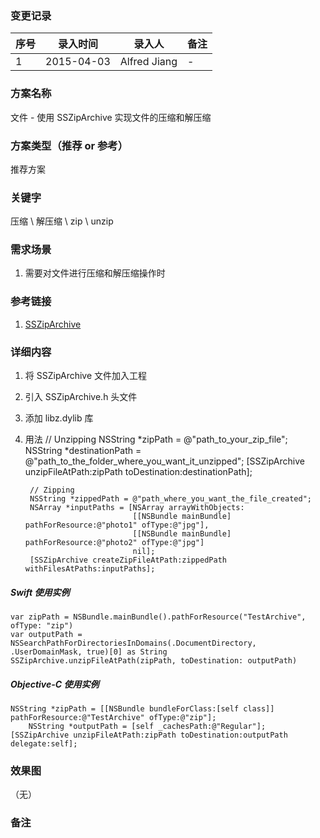 ### 变更记录
| 序号 | 录入时间 | 录入人 | 备注 |
| -- | -- | -- | -- |
| 1 | 2015-04-03 | Alfred Jiang | - |

### 方案名称
文件 - 使用 SSZipArchive 实现文件的压缩和解压缩

### 方案类型（推荐 or 参考）
推荐方案

### 关键字
压缩 \ 解压缩 \ zip \ unzip

### 需求场景
1. 需要对文件进行压缩和解压缩操作时

### 参考链接
1. [SSZipArchive](https://github.com/soffes/ssziparchive)

### 详细内容

1. 将 SSZipArchive 文件加入工程
2. 引入 SSZipArchive.h 头文件
3. 添加 libz.dylib 库
4. 用法
        // Unzipping
        NSString *zipPath = @"path_to_your_zip_file";
        NSString *destinationPath = @"path_to_the_folder_where_you_want_it_unzipped";
        [SSZipArchive unzipFileAtPath:zipPath toDestination:destinationPath];

        // Zipping
        NSString *zippedPath = @"path_where_you_want_the_file_created";
        NSArray *inputPaths = [NSArray arrayWithObjects:
                               [[NSBundle mainBundle] pathForResource:@"photo1" ofType:@"jpg"],
                               [[NSBundle mainBundle] pathForResource:@"photo2" ofType:@"jpg"]
                               nil];
        [SSZipArchive createZipFileAtPath:zippedPath withFilesAtPaths:inputPaths];

##### Swift 使用实例

    var zipPath = NSBundle.mainBundle().pathForResource("TestArchive", ofType: "zip")
    var outputPath = NSSearchPathForDirectoriesInDomains(.DocumentDirectory, .UserDomainMask, true)[0] as String
    SSZipArchive.unzipFileAtPath(zipPath, toDestination: outputPath)

##### Objective-C 使用实例

    NSString *zipPath = [[NSBundle bundleForClass:[self class]] pathForResource:@"TestArchive" ofType:@"zip"];
    	NSString *outputPath = [self _cachesPath:@"Regular"];
    [SSZipArchive unzipFileAtPath:zipPath toDestination:outputPath delegate:self];


### 效果图
（无）

### 备注
